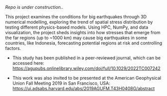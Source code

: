 *Repo is under construction..*

This project examines the conditions for big earthquakes through 3D numerical modelling, exploring the trend of spatial stress distribution by testing different physics-based models. Using HPC, NumPy, and data visualization, the project sheds insights into how stresses that emerge from the far regions (up to ~1000 km) may cause big earthquakes in some countries, like Indonesia, forecasting potential regions at risk and controlling factors.

- This study has been published in a peer-reviewed journal, which can be accessed here: https://agupubs.onlinelibrary.wiley.com/doi/full/10.1029/2022TC007242

- This work was also invited to be presented at the American Geophysical Union Fall Meeting 2019 in San Francisco, USA: https://ui.adsabs.harvard.edu/abs/2019AGUFM.T43H0408G/abstract
